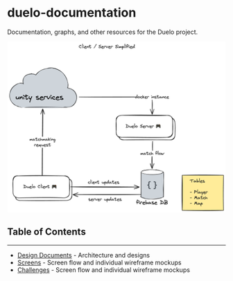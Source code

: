 # duelo-documentation

Documentation, graphs, and other resources for the Duelo project.

![server-client-interaction](design-documents/server/client-server-graph.png)

## Table of Contents

---

- [Design Documents](./design-documents) - Architecture and designs
- [Screens](./design-documents/screens/) - Screen flow and individual wireframe mockups
- [Challenges](./design-documents/challenges/) - Screen flow and individual wireframe mockups